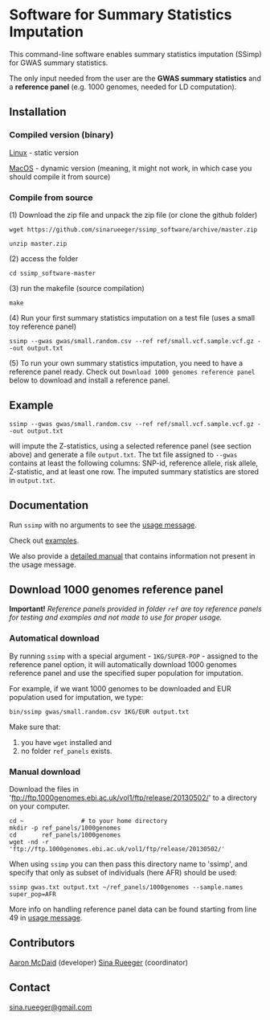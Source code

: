 [//]: ========================================
# Software for Summary Statistics Imputation
[//]: ========================================

This command-line software enables summary statistics imputation (SSimp) for GWAS summary statistics. 

The only input needed from the user are the **GWAS summary statistics** and a **reference panel** (e.g. 1000 genomes, needed for LD computation).

## Installation
[//]: -------------------------------

### Compiled version (binary)

[Linux](compiled/ssimp-linux-0.1) - static version

[MacOS](compiled/ssimp-osx-0.1) - dynamic version (meaning, it might not work, in which case you should compile it from source)

### Compile from source 
(1) Download the zip file and unpack the zip file (or clone the github folder)

`wget https://github.com/sinarueeger/ssimp_software/archive/master.zip`

`unzip master.zip`

(2) access the folder

`cd ssimp_software-master`

(3) run the makefile (source compilation)

`make`

(4) Run your first summary statistics imputation on a test file (uses a small toy reference panel)

`ssimp --gwas gwas/small.random.csv --ref ref/small.vcf.sample.vcf.gz --out output.txt`

(5) To run your own summary statistics imputation, you need to have a reference panel ready. Check out `Download 1000 genomes reference panel` below to download and install a reference panel. 

## Example
[//]: -------------------------------

`ssimp --gwas gwas/small.random.csv --ref ref/small.vcf.sample.vcf.gz --out output.txt` 

will impute the Z-statistics, using a selected reference panel (see section above) and generate a file `output.txt`. The txt file assigned to `--gwas` contains at least the following columns: SNP-id, reference allele, risk allele, Z-statistic, and at least one row. The imputed summary statistics are stored in `output.txt`. 

## Documentation
[//]: -------------------------------
Run `ssimp` with no arguments to see the [usage message](https://github.com/sinarueeger/ssimp_software/blob/master/docu/usage.txt). 

Check out [examples](https://github.com/sinarueeger/ssimp_software/blob/master/docu/examples.md).

We also provide a [detailed manual](https://github.com/sinarueeger/ssimp_software/blob/master/docu/manual.md) that contains information not present in the usage message.


## Download 1000 genomes reference panel
[//]: -------------------------------

**Important!** *Reference panels provided in folder `ref` are toy reference panels for testing and examples and not made to use for proper usage.*

### Automatical download
[//]: -------------------------------
By running `ssimp` with a special argument - `1KG/SUPER-POP` - assigned to the reference panel option, it will automatically download 1000 genomes reference panel and use the specified super population for imputation. 

For example, if we want 1000 genomes to be downloaded and EUR population used for imputation, we type: 

`bin/ssimp gwas/small.random.csv 1KG/EUR output.txt` 

Make sure that:
1) you have `wget` installed and
2) no folder `ref_panels` exists.

### Manual download

Download the files in 'ftp://ftp.1000genomes.ebi.ac.uk/vol1/ftp/release/20130502/'
to a directory on your computer. 

    cd ~                # to your home directory
    mkdir -p ref_panels/1000genomes
    cd       ref_panels/1000genomes
    wget -nd -r 'ftp://ftp.1000genomes.ebi.ac.uk/vol1/ftp/release/20130502/'

When using `ssimp` you can then pass this directory name to 'ssimp', and specify that only
as subset of individuals (here AFR) should be used:

`ssimp gwas.txt output.txt ~/ref_panels/1000genomes --sample.names super_pop=AFR`

More info on handling reference panel data can be found starting from line 49 in [usage message](https://github.com/sinarueeger/ssimp_software/blob/master/docu/usage.txt).

## Contributors
[//]: -------------------------------
[Aaron McDaid](https://github.com/aaronmcdaid) (developer)
[Sina Rueeger](https://github.com/sinarueeger) (coordinator)

## Contact
[//]: -------------------------------
<sina.rueeger@gmail.com>

